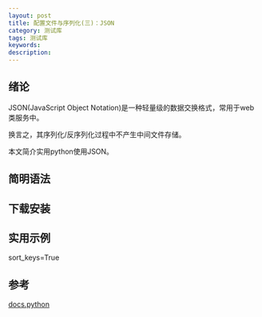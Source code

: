 ```yaml
---
layout: post
title: 配置文件与序列化(三)：JSON
category: 测试库
tags: 测试库
keywords: 
description: 
---
```


## 绪论
JSON(JavaScript Object Notation)是一种轻量级的数据交换格式，常用于web类服务中。

换言之，其序列化/反序列化过程中不产生中间文件存储。

本文简介实用python使用JSON。

## 简明语法


## 下载安装





## 实用示例



sort_keys=True

## 参考


[](http://www.runoob.com/python/python-json.html)


[docs.python](https://docs.python.org/2/library/json.html)